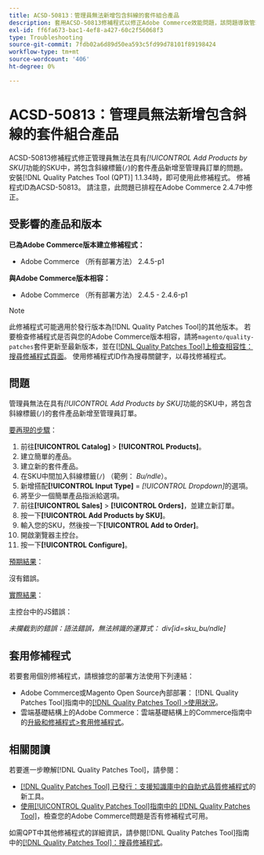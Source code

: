 ```yaml
---
title: ACSD-50813：管理員無法新增包含斜線的套件組合產品
description: 套用ACSD-50813修補程式以修正Adobe Commerce效能問題，該問題導致管理員無法透過*Add Products by SKU*功能在SKU中新增包含斜線標籤('/')的套件式產品至管理員訂單。
exl-id: ff6fa673-bac1-4ef8-a427-60c2f56068f3
type: Troubleshooting
source-git-commit: 7fdb02a6d89d50ea593c5fd99d78101f89198424
workflow-type: tm+mt
source-wordcount: '406'
ht-degree: 0%

---
```


# ACSD-50813：管理員無法新增包含斜線的套件組合產品

ACSD-50813修補程式修正管理員無法在具有&#x200B;*[!UICONTROL Add Products by SKU]*&#x200B;功能的SKU中，將包含斜線標籤(`/`)的套件產品新增至管理員訂單的問題。 安裝[!DNL Quality Patches Tool (QPT)] 1.1.34時，即可使用此修補程式。 修補程式ID為ACSD-50813。 請注意，此問題已排程在Adobe Commerce 2.4.7中修正。

## 受影響的產品和版本

**已為Adobe Commerce版本建立修補程式：**

* Adobe Commerce （所有部署方法） 2.4.5-p1

**與Adobe Commerce版本相容：**

* Adobe Commerce （所有部署方法） 2.4.5 - 2.4.6-p1

>[!NOTE]
>
>此修補程式可能適用於發行版本為[!DNL Quality Patches Tool]的其他版本。 若要檢查修補程式是否與您的Adobe Commerce版本相容，請將`magento/quality-patches`套件更新至最新版本，並在[[!DNL Quality Patches Tool]上檢查相容性：搜尋修補程式頁面](https://experienceleague.adobe.com/tools/commerce-quality-patches/index.html?lang=zh-Hant)。 使用修補程式ID作為搜尋關鍵字，以尋找修補程式。

## 問題

管理員無法在具有&#x200B;*[!UICONTROL Add Products by SKU]*&#x200B;功能的SKU中，將包含斜線標籤(`/`)的套件產品新增至管理員訂單。

<u>要再現的步驟</u>：

1. 前往&#x200B;**[!UICONTROL Catalog]** > **[!UICONTROL Products]**。
1. 建立簡單的產品。
1. 建立新的套件產品。
1. 在SKU中間加入斜線標籤(`/`) （範例： *Bu/ndle*）。
1. 新增搭配&#x200B;**[!UICONTROL Input Type]** = *[!UICONTROL Dropdown]*&#x200B;的選項。
1. 將至少一個簡單產品指派給選項。
1. 前往&#x200B;**[!UICONTROL Sales]** > **[!UICONTROL Orders]**，並建立新訂單。
1. 按一下&#x200B;**[!UICONTROL Add Products by SKU]**。
1. 輸入您的SKU，然後按一下&#x200B;**[!UICONTROL Add to Order]**。
1. 開啟瀏覽器主控台。
1. 按一下&#x200B;**[!UICONTROL Configure]**。

<u>預期結果</u>：

沒有錯誤。

<u>實際結果</u>：

主控台中的JS錯誤：

*未攔截到的錯誤：語法錯誤，無法辨識的運算式： div[id=sku_bu/ndle]*

## 套用修補程式

若要套用個別修補程式，請根據您的部署方法使用下列連結：

* Adobe Commerce或Magento Open Source內部部署： [!DNL Quality Patches Tool]指南中的[[!DNL Quality Patches Tool] >使用狀況](/help/tools/quality-patches-tool/usage.md)。
* 雲端基礎結構上的Adobe Commerce：雲端基礎結構上的Commerce指南中的[升級和修補程式>套用修補程式](https://experienceleague.adobe.com/docs/commerce-cloud-service/user-guide/develop/upgrade/apply-patches.html?lang=zh-Hant)。

## 相關閱讀

若要進一步瞭解[!DNL Quality Patches Tool]，請參閱：

* [[!DNL Quality Patches Tool] 已發行：支援知識庫中的自助式品質修補程式](https://experienceleague.adobe.com/zh-hant/docs/commerce-operations/tools/quality-patches-tool/quality-patches-tool-to-self-serve-quality-patches)的新工具。
* [使用[!UICONTROL Quality Patches Tool]指南中的 [!DNL Quality Patches Tool]](/help/tools/quality-patches-tool/patches-available-in-qpt/check-patch-for-magento-issue-with-magento-quality-patches.md)，檢查您的Adobe Commerce問題是否有修補程式可用。


如需QPT中其他修補程式的詳細資訊，請參閱[!DNL Quality Patches Tool]指南中的[[!DNL Quality Patches Tool]：搜尋修補程式](https://experienceleague.adobe.com/tools/commerce-quality-patches/index.html?lang=zh-Hant)。
